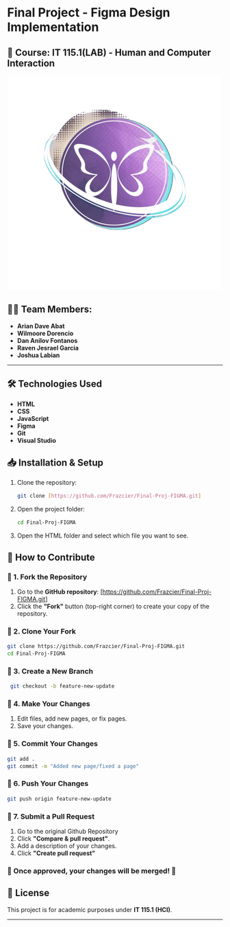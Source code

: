 # Final Project - Figma Design Implementation
## 📅 **Course:** IT 115.1(LAB) - Human and Computer Interaction  

![Project Logo](https://github.com/Frazcier/Final-Proj-FIGMA/raw/main/IMAGES/LOGO/for-guthib.png)

## 👩‍💻 **Team Members:**  
- **Arian Dave Abat**  
- **Wilmoore Dorencio**  
- **Dan Anilov Fontanos**  
- **Raven Jesrael Garcia**
- **Joshua Labian**  

---

## **🛠️ Technologies Used**  
- **HTML**  
- **CSS**  
- **JavaScript**  
- **Figma**  
- **Git**  
- **Visual Studio**  

## 📥 Installation & Setup
1. Clone the repository:
   ```sh
   git clone [https://github.com/Frazcier/Final-Proj-FIGMA.git]
   ```
2. Open the project folder:
   ```sh
   cd Final-Proj-FIGMA
   ```
3. Open the HTML folder and select which file you want to see.

## **🚀 How to Contribute** 

### **🔹 1. Fork the Repository**  
1. Go to the **GitHub repository**: [https://github.com/Frazcier/Final-Proj-FIGMA.git]
2. Click the **"Fork"** button (top-right corner) to create your copy of the repository.

### **🔹 2. Clone Your Fork**
   ```sh
   git clone https://github.com/Frazcier/Final-Proj-FIGMA.git
   cd Final-Proj-FIGMA
   ```

### **🔹 3. Create a New Branch**
   ```sh
    git checkout -b feature-new-update
   ```

### **🔹 4. Make Your Changes**
1. Edit files, add new pages, or fix pages.
2. Save your changes.

### **🔹 5. Commit Your Changes**
   ```sh
   git add .
   git commit -m "Added new page/fixed a page"
   ```

### **🔹 6. Push Your Changes**
   ```sh
   git push origin feature-new-update
   ```

### **🔹 7. Submit a Pull Request**
1. Go to the original Github Repository
2. Click **"Compare & pull request"**.
3. Add a description of your changes.
4. Click **"Create pull request"**

### 🚀 Once approved, your changes will be merged! 🎉

## 📄 License
This project is for academic purposes under **IT 115.1 (HCI)**.

---
